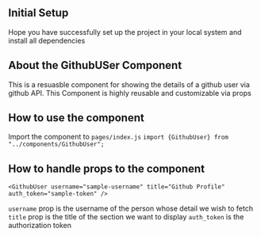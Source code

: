 ## Initial Setup

Hope you have successfully set up the project in your local system and install all dependencies

## About the GithubUSer Component

This is a resuasble component for showing the details of a github user via github API. This Component is highly reusable and customizable via props

## How to use the component

Import the component to `pages/index.js`
`import {GithubUser} from "../components/GithubUser";`

## How to handle props to the component

```
<GithubUser username="sample-username" title="Github Profile" auth_token="sample-token" />
```

`username` prop is the username of the person whose detail we wish to fetch
`title` prop is the title of the section we want to display
`auth_token` is the authorization token
